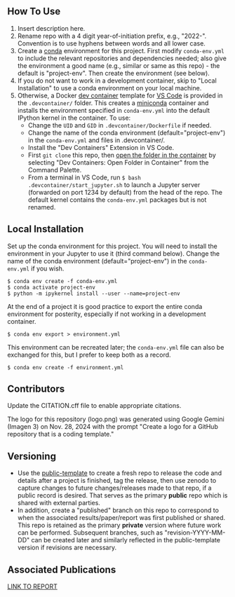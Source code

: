 How To Use
---
1. Insert description here.
2. Rename repo with a 4 digit year-of-initiation prefix, e.g., "2022-". Convention is to use hyphens between words and all lower case.
3. Create a [conda](https://www.anaconda.com/) environment for this project.  First modify `conda-env.yml` to include the relevant repositories and dependencies needed; also give the environment a good name (e.g., similar or same as this repo) - the default is "project-env". Then create the environment (see below).
4. If you do not want to work in a development container, skip to "Local Installation" to use a conda environment on your local machine.
5. Otherwise, a Docker [dev container](https://code.visualstudio.com/docs/devcontainers/containers) template for [VS Code](https://code.visualstudio.com/) is provided in the `.devcontainer/` folder.  This creates a [miniconda](https://docs.anaconda.com/miniconda/) container and installs the environment specified in `conda-env.yml` into the default IPython kernel in the container. To use:
   * Change the `UID` and `GID` in `.devcontainer/Dockerfile` if needed.
   * Change the name of the conda environment (default="project-env") in the `conda-env.yml` and files in .devcontainer/.
   * Install the "Dev Containers" Extension in VS Code.
   * First `git clone` this repo, then [open the folder in the container](https://code.visualstudio.com/docs/devcontainers/containers#_quick-start-open-an-existing-folder-in-a-container) by selecting "Dev Containers: Open Folder in Container" from the Command Palette.
   * From a terminal in VS Code, run `$ bash .devcontainer/start_jupyter.sh` to launch a Jupyter server (forwarded on port 1234 by default) from the head of the repo.  The default kernel contains the `conda-env.yml` packages but is not renamed.

Local Installation
---
Set up the conda environment for this project. You will need to install the environment in your Jupyter to use it (third command below). Change the name of the conda environment (default="project-env") in the `conda-env.yml` if you wish.
```code
$ conda env create -f conda-env.yml
$ conda activate project-env
$ python -m ipykernel install --user --name=project-env
```

At the end of a project it is good practice to export the entire conda environment for posterity, especially if not working in a development container.
```code
$ conda env export > environment.yml
```

This environment can be recreated later; the `conda-env.yml` file can also be exchanged for this, but I prefer to keep both as a record.
```code
$ conda env create -f environment.yml
```

Contributors
---
Update the CITATION.cff file to enable appropriate citations.  

The logo for this repository (logo.png) was generated using Google Gemini (Imagen 3) on Nov. 28, 2024 with the prompt "Create a logo for a GitHub repository that is a coding template."

Versioning
---
* Use the [public-template](https://github.com/mahynski/public-template) to create a fresh repo to release the code and details after a project is finished, tag the release, then use zenodo to capture changes to future changes/releases made to that repo, if a public record is desired. That serves as the primary **public** repo which is shared with external parties.
* In addition, create a "published" branch on this repo to correspond to when the associated results/paper/report was first published or shared. This repo is retained as the primary **private** version where future work can be performed. Subsequent branches, such as "revision-YYYY-MM-DD" can be created later and similarly reflected in the public-template version if revisions are necessary. 

Associated Publications
---
[LINK TO REPORT]()
